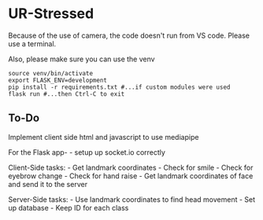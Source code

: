 # UR-Stressed


Because of the use of camera, the code doesn't run from VS code. 
Please use a terminal.

Also, please make sure you can use the venv
```
source venv/bin/activate
export FLASK_ENV=development
pip install -r requirements.txt #...if custom modules were used
flask run #...then Ctrl-C to exit
```


## To-Do

Implement client side html and javascript to use mediapipe

For the Flask app-
    - setup up socket.io correctly

Client-Side tasks:
    - Get landmark coordinates
    - Check for smile
    - Check for eyebrow change
    - Check for hand raise
    - Get landmark coordinates of face and send it to the server

Server-Side tasks:
    - Use landmark coordinates to find head movement
    - Set up database
    - Keep ID for each class
    